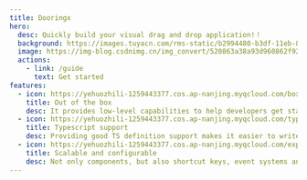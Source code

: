 ```yaml
---
title: Dooringx
hero:
  desc: Quickly build your visual drag and drop application!！
  background: https://images.tuyacn.com/rms-static/b2994480-b3df-11eb-8b85-1990e48a4eb7-1620905892040.png?tyName=210513docs_bg.png
  image: https://img-blog.csdnimg.cn/img_convert/520863a38a93d960862f92c805bc97cc.png#pic_center
  actions:
    - link: /guide
      text: Get started 
features:
  - icon: https://yehuozhili-1259443377.cos.ap-nanjing.myqcloud.com/boxes.png
    title: Out of the box
    desc: It provides low-level capabilities to help developers get started at zero cost, so that all their attention can focus on component development and application design
  - icon: https://yehuozhili-1259443377.cos.ap-nanjing.myqcloud.com/typescript.png
    title: Typescript support
    desc: Providing good TS definition support makes it easier to write components
  - icon: https://yehuozhili-1259443377.cos.ap-nanjing.myqcloud.com/expand.png
    title: Scalable and configurable
    desc: Not only components, but also shortcut keys, event systems and UI layers can be configured and expanded by themselves
---
```

